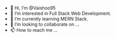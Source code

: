 - 👋 Hi, I’m @Vaishoo95
- 👀 I’m interested in Full Stack Web Development.
- 🌱 I’m currently learning MERN Stack.
- 💞️ I’m looking to collaborate on ...
- 📫 How to reach me ...

<!---
Vaishoo95/Vaishoo95 is a ✨ special ✨ repository because its `README.md` (this file) appears on your GitHub profile.
You can click the Preview link to take a look at your changes.
--->
